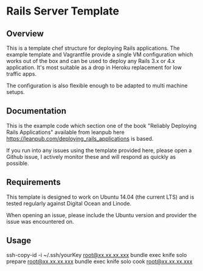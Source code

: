 # Rails Server Template

## Overview

This is a template chef structure for deploying Rails applications. The example template and Vagrantfile provide a single VM configuration which works out of the box and can be used to deploy any Rails 3.x or 4.x application. It's most suitable as a drop in Heroku replacement for low traffic apps.

The configuration is also flexible enough to be adapted to multi machine setups.

## Documentation

This is the example code which section one of the book "Reliably Deploying Rails Applications" available from leanpub here <https://leanpub.com/deploying_rails_applications> is based.

If you run into any issues using the template provided here, please open a Github issue, I actively monitor these and will respond as quickly as possible.

## Requirements

This template is designed to work on Ubuntu 14.04 (the current LTS) and is tested regularly against Digital Ocean and Linode.

When opening an issue, please include the Ubuntu version and provider the issue was encountered on.

## Usage

ssh-copy-id -i ~/.ssh/yourKey root@xx.xx.xx.xxx
bundle exec knife solo prepare root@xx.xx.xx.xxx
bundle exec knife solo cook root@xx.xx.xx.xxx
